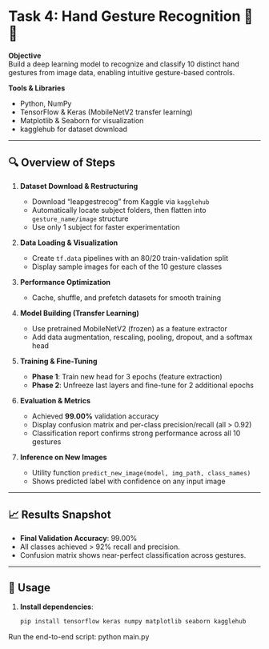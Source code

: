 # Task 4: Hand Gesture Recognition 🤚🎯

**Objective**  
Build a deep learning model to recognize and classify 10 distinct hand gestures from image data, enabling intuitive gesture-based controls.

**Tools & Libraries**  
- Python, NumPy  
- TensorFlow & Keras (MobileNetV2 transfer learning)  
- Matplotlib & Seaborn for visualization  
- kagglehub for dataset download  

---

## 🔍 Overview of Steps

1. **Dataset Download & Restructuring**  
   - Download “leapgestrecog” from Kaggle via `kagglehub`  
   - Automatically locate subject folders, then flatten into `gesture_name/image` structure  
   - Use only 1 subject for faster experimentation  

2. **Data Loading & Visualization**  
   - Create `tf.data` pipelines with an 80/20 train-validation split  
   - Display sample images for each of the 10 gesture classes  

3. **Performance Optimization**  
   - Cache, shuffle, and prefetch datasets for smooth training  

4. **Model Building (Transfer Learning)**  
   - Use pretrained MobileNetV2 (frozen) as a feature extractor  
   - Add data augmentation, rescaling, pooling, dropout, and a softmax head  

5. **Training & Fine-Tuning**  
   - **Phase 1**: Train new head for 3 epochs (feature extraction)  
   - **Phase 2**: Unfreeze last layers and fine-tune for 2 additional epochs  

6. **Evaluation & Metrics**  
   - Achieved **99.00%** validation accuracy  
   - Display confusion matrix and per-class precision/recall (all > 0.92)  
   - Classification report confirms strong performance across all 10 gestures  

7. **Inference on New Images**  
   - Utility function `predict_new_image(model, img_path, class_names)`  
   - Shows predicted label with confidence on any input image  

---

## 📈 Results Snapshot

- **Final Validation Accuracy**: 99.00%  
- All classes achieved > 92% recall and precision.  
- Confusion matrix shows near-perfect classification across gestures.

---

## 🔧 Usage

1. **Install dependencies**:  
   ```bash
   pip install tensorflow keras numpy matplotlib seaborn kagglehub
Run the end-to-end script:
python main.py

